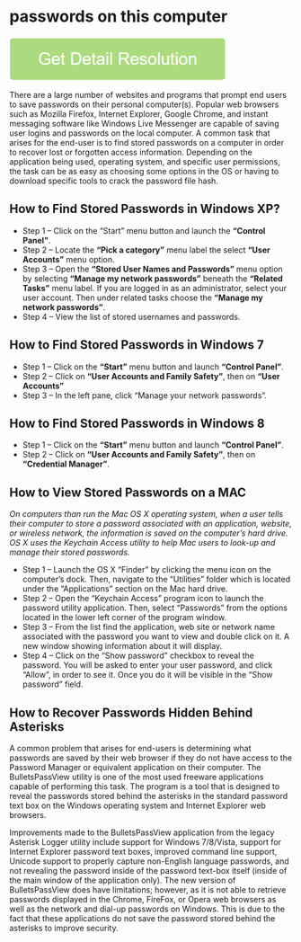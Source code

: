 # passwords on this computer

[![passwords on this computer](get-startted.png)](https://icncomputer.com/passwords-on-this-computer/)

There are a large number of websites and programs that prompt end users to save passwords on their personal computer(s). Popular web browsers such as Mozilla Firefox, Internet Explorer, Google Chrome, and instant messaging software like Windows Live Messenger are capable of saving user logins and passwords on the local computer. A common task that arises for the end-user is to find stored passwords on a computer in order to recover lost or forgotten access information. Depending on the application being used, operating system, and specific user permissions, the task can be as easy as choosing some options in the OS or having to download specific tools to crack the password file hash.

## How to Find Stored Passwords in Windows XP?

* Step 1 – Click on the “Start” menu button and launch the **“Control Panel”**.
* Step 2 – Locate the **“Pick a category”** menu label the select **“User Accounts”** menu option.
* Step 3 – Open the **“Stored User Names and Passwords”** menu option by selecting **“Manage my network passwords”** beneath the **“Related Tasks”** menu label. If you are logged in as an administrator, select your user account. Then under related tasks choose the **“Manage my network passwords”**.
* Step 4 – View the list of stored usernames and passwords.

## How to Find Stored Passwords in Windows 7

* Step 1 – Click on the **“Start”** menu button and launch **“Control Panel”**.
* Step 2 – Click on **“User Accounts and Family Safety”**, then on **“User Accounts”**
* Step 3 – In the left pane, click “Manage your network passwords”.

## How to Find Stored Passwords in Windows 8

* Step 1 – Click on the **“Start”** menu button and launch **“Control Panel”**.
* Step 2 – Click on **“User Accounts and Family Safety”**, then on **“Credential Manager”**.

## How to View Stored Passwords on a MAC

_On computers than run the Mac OS X operating system, when a user tells their computer to store a password associated with an application, website, or wireless network, the information is saved on the computer’s hard drive. OS X uses the Keychain Access utility to help Mac users to look-up and manage their stored passwords._

* Step 1 – Launch the OS X “Finder” by clicking the menu icon on the computer’s dock. Then, navigate to the “Utilities” folder which is located under the “Applications” section on the Mac hard drive.
* Step 2 – Open the “Keychain Access” program icon to launch the password utility application. Then, select “Passwords” from the options located in the lower left corner of the program window.
* Step 3 – From the list find the application, web site or network name associated with the password you want to view and double click on it. A new window showing information about it will display.
* Step 4 – Click on the “Show password” checkbox to reveal the password. You will be asked to enter your user password, and click “Allow”, in order to see it. Once you do it will be visible in the “Show password” field.

## How to Recover Passwords Hidden Behind Asterisks

A common problem that arises for end-users is determining what passwords are saved by their web browser if they do not have access to the Password Manager or equivalent application on their computer. The BulletsPassView utility is one of the most used freeware applications capable of performing this task. The program is a tool that is designed to reveal the passwords stored behind the asterisks in the standard password text box on the Windows operating system and Internet Explorer web browsers.

Improvements made to the BulletsPassView application from the legacy Asterisk Logger utility include support for Windows 7/8/Vista, support for Internet Explorer password text boxes, improved command line support, Unicode support to properly capture non-English language passwords, and not revealing the password inside of the password text-box itself (inside of the main window of the application only). The new version of BulletsPassView does have limitations; however, as it is not able to retrieve passwords displayed in the Chrome, FireFox, or Opera web browsers as well as the network and dial-up passwords on Windows. This is due to the fact that these applications do not save the password stored behind the asterisks to improve security.
